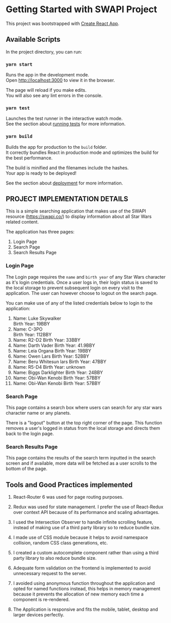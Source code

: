# Getting Started with SWAPI Project

This project was bootstrapped with [Create React App](https://github.com/facebook/create-react-app).

## Available Scripts

In the project directory, you can run:

### `yarn start`

Runs the app in the development mode.\
Open [http://localhost:3000](http://localhost:3000) to view it in the browser.

The page will reload if you make edits.\
You will also see any lint errors in the console.

### `yarn test`

Launches the test runner in the interactive watch mode.\
See the section about [running tests](https://facebook.github.io/create-react-app/docs/running-tests) for more information.

### `yarn build`

Builds the app for production to the `build` folder.\
It correctly bundles React in production mode and optimizes the build for the best performance.

The build is minified and the filenames include the hashes.\
Your app is ready to be deployed!

See the section about [deployment](https://facebook.github.io/create-react-app/docs/deployment) for more information.

## PROJECT IMPLEMENTATION DETAILS

This is a simple searching application that makes use of the SWAPI resource (​https://swapi.co/​) to display information about all Star Wars related content.

The application has three pages:

1. Login Page
2. Search Page
3. Search Results Page

### Login Page

The Login page requires the `name` and `birth year` of any Star Wars character as it's login credentials.
Once a user logs in, their login status is saved to the local storage to prevent subsequent login on every visit to the application. The user can however choose to logout on the search page.

You can make use of any of the listed credentials below to login to the application:

1.  Name: Luke Skywalker  
    Birth Year: 19BBY
2.  Name: C-3PO  
    Birth Year: 112BBY
3.  Name: R2-D2
    Birth Year: 33BBY
4.  Name: Darth Vader
    Birth Year: 41.9BBY
5.  Name: Leia Organa
    Birth Year: 19BBY
6.  Name: Owen Lars
    Birth Year: 52BBY
7.  Name: Beru Whitesun lars
    Birth Year: 47BBY
8.  Name: R5-D4
    Birth Year: unknown
9.  Name: Biggs Darklighter
    Birth Year: 24BBY
10. Name: Obi-Wan Kenobi
    Birth Year: 57BBY
11. Name: Obi-Wan Kenobi
    Birth Year: 57BBY

### Search Page

This page contains a search box where users can search for any star wars character name or any planets.

There is a "logout" button at the top right corner of the page. This function removes a user's logged in status from the local storage and directs them back to the login page.

### Search Results Page

This page contains the results of the search term inputted in the search screen and if available, more data will be fetched as a user scrolls to the bottom of the page.

## Tools and Good Practices implemented

1.  React-Router 6 was used for page routing purposes.

2.  Redux was used for state management. I prefer the use of React-Redux over context API because of its performance and scaling advantages.

3.  I used the Intersection Observer to handle infinite scrolling feature, instead of making use of a third party library so to reduce bundle size.

4.  I made use of CSS module because it helps to avoid namespace collision, random CSS class generations, etc.

5.  I created a custom autocomplete component rather than using a third party library to also reduce bundle size.

6.  Adequate form validation on the frontend is implemented to avoid unnecessary request to the server.

7.  I avoided using anonymous function throughout the application and opted for named functions instead, this helps in memory management because it prevents the allocation of new memory each time a component is re-rendered.

8.  The Application is responsive and fits the mobile, tablet, desktop and larger devices perfectly.
